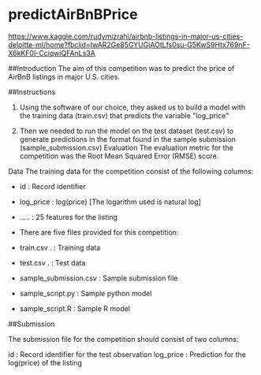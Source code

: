 # predictAirBnBPrice

https://www.kaggle.com/rudymizrahi/airbnb-listings-in-major-us-cities-deloitte-ml/home?fbclid=IwAR2Ge85GYUGjAOtLfs0su-G5KwS9Htx769nF-X6kKF0I-CciqwiQFAnLs3A


##Introduction 
The aim of this competition was to predict the price of AirBnB listings in major U.S. cities.

​##Instructions 
1. Using the software of our choice, they asked us to build a model with the training data (train.csv) that predicts the variable "log_price"

2. Then we needed to run the model on the test dataset (test.csv) to generate predictions in the format found in the sample submission (sample_submission.csv)
Evaluation The evaluation metric for the competition was the Root Mean Squared Error (RMSE) score.

Data The training data for the competition consist of the following columns:

- id : Record identifier
- log_price : log(price) [The logarithm used is natural log]
- ..... : 25 features for the listing
- There are five files provided for this competition:

- train.csv . : Training data
- test.csv . : Test data
- sample_submission.csv : Sample submission file
- sample_script.py : Sample python model
- sample_script.R : Sample R model
  
##Submission

The submission file for the competition should consist of two columns:

id : Record identifier for the test observation
log_price : Prediction for the log(price) of the listing